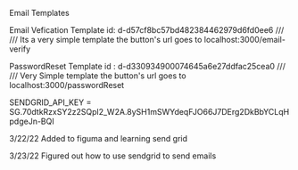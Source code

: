 Email Templates

Email Vefication Template id: d-d57cf8bc57bd482384462979d6fd0ee6 ///
/// Its a very simple template the button's url goes to localhost:3000/email-verify

PasswordReset Template id : d-d330934900074645a6e27ddfac25cea0 ///
/// Very Simple template the button's url goes to localhost:3000/passwordReset

SENDGRID_API_KEY = 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




3/22/22
Added to figuma and learning send grid

3/23/22
Figured out how to use sendgrid to send emails 
